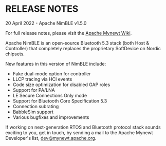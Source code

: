 # RELEASE NOTES

20 April 2022 - Apache NimBLE v1.5.0

For full release notes, please visit the
[Apache Mynewt Wiki](https://cwiki.apache.org/confluence/display/MYNEWT/Release+Notes).

Apache NimBLE is an open-source Bluetooth 5.3 stack (both Host & Controller) that completely
replaces the proprietary SoftDevice on Nordic chipsets.

New features in this version of NimBLE include:

* Fake dual-mode option for controller
* LLCP tracing via HCI events
* Code size optimization for disabled GAP roles
* Support for PA/LNA
* LE Secure Connections Only mode
* Support for Bluetooth Core Specification 5.3
* Connection subrating
* BabbleSim support
* Various bugfixes and improvements

If working on next-generation RTOS and Bluetooth protocol stack
sounds exciting to you, get in touch, by sending a mail to the Apache Mynewt
Developer's list, dev@mynewt.apache.org.
